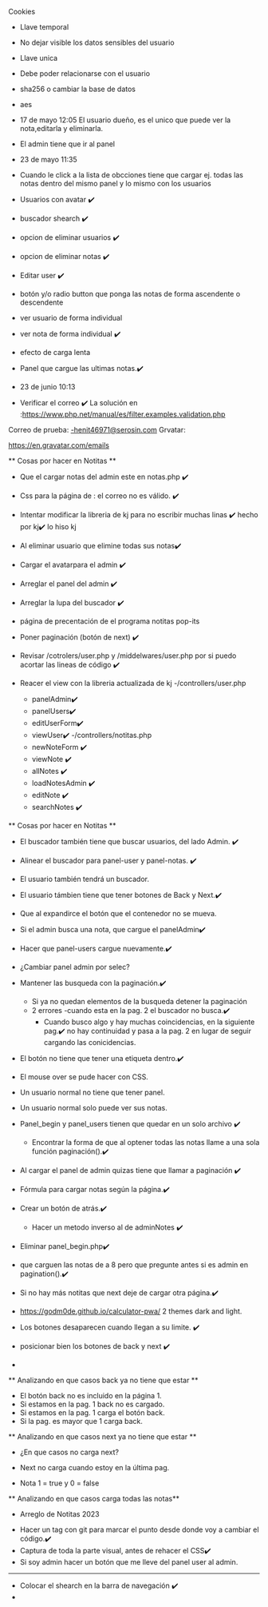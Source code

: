 Cookies
- Llave temporal
- No dejar visible los datos sensibles del usuario
- Llave unica
- Debe poder relacionarse con el usuario
- sha256 o cambiar la base de datos
- aes
- 17 de mayo 12:05 El usuario dueño, es el unico que puede ver la nota,editarla y eliminarla.
- El admin tiene que ir al panel

- 23 de mayo 11:35
- Cuando le click a la lista de obcciones tiene que cargar ej. todas las notas dentro del mismo panel y lo mismo con los usuarios


- Usuarios con avatar ✔️
- buscador shearch ✔️
- opcion de eliminar usuarios ✔️
- opcion de eliminar notas ✔️
- Editar user ✔️
- botón y/o radio button que ponga las notas de forma ascendente o descendente

- ver usuario de forma individual
- ver nota de forma individual ✔️
- efecto de carga lenta
- Panel que cargue las ultimas notas.✔️

- 23 de junio 10:13
- Verificar el correo ✔️
La solución en :https://www.php.net/manual/es/filter.examples.validation.php

Correo de prueba:
 -henit46971@serosin.com
 Grvatar:

 https://en.gravatar.com/emails

** Cosas por hacer en Notitas **

- Que el cargar notas del admin este en notas.php  ✔️
- Css para la página de : el correo no es válido. ✔️
- Intentar modificar la libreria de kj para no escribir muchas linas ✔️ hecho por kj✔️ lo hiso kj
- Al eliminar usuario que elimine todas sus notas✔️
- Cargar el avatarpara el admin ✔️
- Arreglar el panel del admin ✔️
- Arreglar la lupa del buscador ✔️
- página de precentación de el programa notitas pop-its
- Poner paginación (botón de next) ✔️
- Revisar /cotrolers/user.php y /middelwares/user.php por si puedo acortar las lineas de código ✔️

- Reacer el view con la libreria actualizada de kj
-/controllers/user.php
    - panelAdmin✔️
    - panelUsers✔️
    - editUserForm✔️
    - viewUser✔️
-/controllers/notitas.php
    - newNoteForm ✔️
    - viewNote ✔️
    - allNotes ✔️
    - loadNotesAdmin ✔️
    - editNote ✔️
    - searchNotes ✔️

** Cosas por hacer en Notitas **

- El buscador también tiene que buscar usuarios, del lado Admin. ✔️
- Alinear el buscador para panel-user y panel-notas. ✔️

- El usuario también tendrá un buscador.
- El usuario támbien tiene que tener botones de Back y Next.✔️
- Que al expandirce el botón que el contenedor no se mueva.
- Si el admin busca una nota, que cargue el panelAdmin✔️
- Hacer que panel-users cargue nuevamente.✔️
- ¿Cambiar panel admin por selec?
- Mantener las busqueda con la paginación.✔️
  - Si ya no quedan elementos de la busqueda detener la paginación
  - 2 errores
     -cuando esta en la pag. 2 el buscador no busca.✔️
    - Cuando busco algo y hay muchas coincidencias, en la siguiente pag.✔️
      no hay continuidad y pasa a la pag. 2 en lugar de seguir cargando las conicidencias.

- El botón no tiene que tener una etiqueta <a> dentro.✔️
- El mouse over se pude hacer con CSS.




- Un usuario normal no tiene que tener panel.
- Un usuario normal solo puede ver sus notas.

- Panel_begin y panel_users tienen que quedar en un solo archivo ✔️
  - Encontrar la forma de que al optener todas las notas llame a una sola función paginación().✔️
- Al cargar el panel de admin quizas tiene que llamar a paginación ✔️
- Fórmula para cargar notas según la página.✔️
- Crear un botón de atrás.✔️
  - Hacer un metodo inverso al de adminNotes ✔️
- Eliminar panel_begin.php✔️
- que carguen las notas de a 8 pero que pregunte antes si es admin en pagination().✔️
- Si no hay más notitas que next deje de cargar otra página.✔️
- https://godm0de.github.io/calculator-pwa/ 2 themes dark and light.


- Los botones desaparecen cuando llegan a su limite. ✔️
- posicionar bien los botones de back y next ✔️
-



** Analizando en que casos back ya no tiene que estar **

- El botón back no es incluido en la página 1.
- Si estamos en la pag. 1 back no es cargado.
- Si estamos en la pag. 1 carga el botón back.
- Si la pag. es mayor que 1 carga back.


** Analizando en que casos next ya no tiene que estar **

- ¿En que casos no carga next?

- Next no carga cuando estoy en la última pag.
- Nota  1 = true y 0 = false

** Analizando en que casos carga todas las notas**

* Arreglo de Notitas 2023
 - Hacer un tag con git para marcar el punto desde donde voy a cambiar el código.✔️
 - Captura de toda la parte visual, antes de rehacer el CSS✔️
 - Si soy admin hacer un botón que me lleve del panel user al admin.


 -------------------------
 - Colocar el shearch en la barra de navegación ✔️
 -

